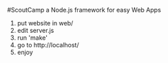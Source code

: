 #ScoutCamp
a Node.js framework for easy Web Apps

1. put website in web/
2. edit server.js
3. run 'make'
4. go to http://localhost/
5. enjoy
